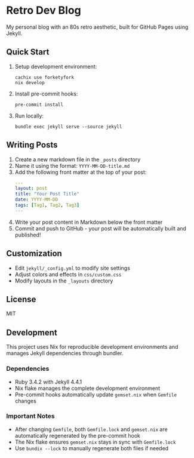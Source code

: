 # Retro Dev Blog

My personal blog with an 80s retro aesthetic, built for GitHub Pages using Jekyll.

## Quick Start

1. Setup development environment:
   ```shell
   cachix use forketyfork
   nix develop
   ```

2. Install pre-commit hooks:
   ```shell
   pre-commit install
   ```

3. Run locally:
   ```shell
   bundle exec jekyll serve --source jekyll 
   ```

## Writing Posts

1. Create a new markdown file in the `_posts` directory
2. Name it using the format: `YYYY-MM-DD-title.md`
3. Add the following front matter at the top of your post:
   ```yaml
   ---
   layout: post
   title: "Your Post Title"
   date: YYYY-MM-DD
   tags: [Tag1, Tag2, Tag3]
   ---
   ```
4. Write your post content in Markdown below the front matter
5. Commit and push to GitHub - your post will be automatically built and published!

## Customization

- Edit `jekyll/_config.yml` to modify site settings
- Adjust colors and effects in `css/custom.css`
- Modify layouts in the `_layouts` directory

## License

MIT

## Development

This project uses Nix for reproducible development environments and manages Jekyll dependencies through bundler.

### Dependencies
- Ruby 3.4.2 with Jekyll 4.4.1
- Nix flake manages the complete development environment
- Pre-commit hooks automatically update `gemset.nix` when `Gemfile` changes

### Important Notes
- After changing `Gemfile`, both `Gemfile.lock` and `gemset.nix` are automatically regenerated by the pre-commit hook
- The Nix flake ensures `gemset.nix` stays in sync with `Gemfile.lock`
- Use `bundix --lock` to manually regenerate both files if needed
